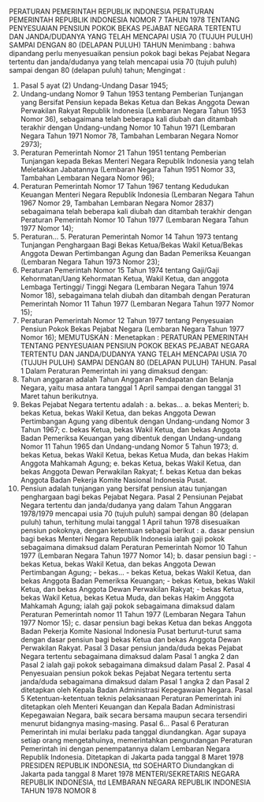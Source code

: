  PERATURAN PEMERINTAH REPUBLIK INDONESIA PERATURAN PEMERINTAH REPUBLIK INDONESIA NOMOR 7 TAHUN 1978 TENTANG PENYESUAIAN PENSIUN POKOK BEKAS PEJABAT NEGARA TERTENTU DAN JANDA/DUDANYA YANG TELAH MENCAPAI USIA 70 (TUJUH PULUH) SAMPAI DENGAN 80 (DELAPAN PULUH) TAHUN
Menimbang :
 bahwa dipandang perlu menyesuaikan pensiun pokok bagi bekas Pejabat Negara tertentu dan janda/dudanya yang telah mencapai usia 70 (tujuh puluh) sampai dengan 80 (delapan puluh) tahun;
Mengingat :

1. Pasal 5 ayat (2) Undang-Undang Dasar 1945;
2. Undang-undang Nomor 9 Tahun 1953 tentang Pemberian Tunjangan yang Bersifat Pensiun kepada Bekas Ketua dan Bekas Anggota Dewan Perwakilan Rakyat Republik Indonesia (Lembaran Negara Tahun 1953 Nomor 36), sebagaimana telah beberapa kali diubah dan ditambah terakhir dengan Undang-undang Nomor 10 Tahun 1971 (Lembaran Negara Tahun 1971 Nomor 78, Tambahan Lembaran Negara Nomor 2973);
3. Peraturan Pemerintah Nomor 21 Tahun 1951 tentang Pemberian Tunjangan kepada Bekas Menteri Negara Republik Indonesia yang telah Meletakkan Jabatannya (Lembaran Negara Tahun 1951 Nomor 33, Tambahan Lembaran Negara Nomor 96);
4. Peraturan Pemerintah Nomor 17 Tahun 1967 tentang Kedudukan Keuangan Menteri Negara Republik Indonesia (Lembaran Negara Tahun 1967 Nomor 29, Tambahan Lembaran Negara Nomor 2837) sebagaimana telah beberapa kali diubah dan ditambah terakhir dengan Peraturan Pemerintah Nomor 10 Tahun 1977 (Lembaran Negara Tahun 1977 Nomor 14);
5. Peraturan… 5. Peraturan Pemerintah Nomor 14 Tahun 1973 tentang Tunjangan Penghargaan Bagi Bekas Ketua/Bekas Wakil Ketua/Bekas Anggota Dewan Pertimbangan Agung dan Badan Pemeriksa Keuangan (Lembaran Negara Tahun 1973 Nomor 23);
6. Peraturan Pemerintah Nomor 15 Tahun 1974 tentang Gaji/Gaji Kehormatan/Uang Kehormatan Ketua, Wakil Ketua, dan anggota Lembaga Tertinggi/ Tinggi Negara (Lembaran Negara Tahun 1974 Nomor 18), sebagaimana telah diubah dan ditambah dengan Peraturan Pemerintah Nomor 11 Tahun 1977 (Lembaran Negara Tahun 1977 Nomor 15);
7. Peraturan Pemerintah Nomor 12 Tahun 1977 tentang Penyesuaian Pensiun Pokok Bekas Pejabat Negara (Lembaran Negara Tahun 1977 Nomor 16);
MEMUTUSKAN :
 Menetapkan : PERATURAN PEMERINTAH TENTANG PENYESUAIAN PENSIUN POKOK BEKAS PEJABAT NEGARA TERTENTU DAN JANDA/DUDANYA YANG TELAH MENCAPAI USIA 70 (TUJUH PULUH) SAMPAI DENGAN 80 (DELAPAN PULUH) TAHUN.
Pasal 1
Dalam Peraturan Pemerintah ini yang dimaksud dengan:
1. Tahun anggaran adalah Tahun Anggaran Pendapatan dan Belanja Negara, yaitu masa antara tanggal 1 April sampai dengan tanggal 31 Maret tahun berikutnya.
2. Bekas Pejabat Negara tertentu adalah :
a. bekas… a. bekas Menteri;
b. bekas Ketua, bekas Wakil Ketua, dan bekas Anggota Dewan Pertimbangan Agung yang dibentuk dengan Undang-undang Nomor 3 Tahun 1967;
c. bekas Ketua, bekas Wakil Ketua, dan bekas Anggota Badan Pemeriksa Keuangan yang dibentuk dengan Undang-undang Nomor 11 Tahun 1965 dan Undang-undang Nomor 5 Tahun 1973;
d. bekas Ketua, bekas Wakil Ketua, bekas Ketua Muda, dan bekas Hakim Anggota Mahkamah Agung;
e. bekas Ketua, bekas Wakil Ketua, dan bekas Anggota Dewan Perwakilan Rakyat;
f. bekas Ketua dan bekas Anggota Badan Pekerja Komite Nasional Indonesia Pusat.
3. Pensiun adalah tunjangan yang bersifat pensiun atau tunjangan penghargaan bagi bekas Pejabat Negara.
Pasal 2
Pensiunan Pejabat Negara tertentu dan janda/dudanya yang dalam Tahun Anggaran 1978/1979 mencapai usia 70 (tujuh puluh) sampai dengan 80 (delapan puluh) tahun, terhitung mulai tanggal 1 April tahun 1978 disesuaikan pensiun pokoknya, dengan ketentuan sebagai berikut :
a. dasar pensiun bagi bekas Menteri Negara Republik Indonesia ialah gaji pokok sebagaimana dimaksud dalam Peraturan Pemerintah Nomor 10 Tahun 1977 (Lembaran Negara Tahun 1977 Nomor 14);
b. dasar pensiun bagi : - bekas Ketua, bekas Wakil Ketua, dan bekas Anggota Dewan Pertimbangan Agung; - bekas… - bekas Ketua, bekas Wakil Ketua, dan bekas Anggota Badan Pemeriksa Keuangan; - bekas Ketua, bekas Wakil Ketua, dan bekas Anggota Dewan Perwakilan Rakyat; - bekas Ketua, bekas Wakil Ketua, bekas Ketua Muda, dan bekas Hakim Anggota Mahkamah Agung; ialah gaji pokok sebagaimana dimaksud dalam Peraturan Pemerintah nomor 11 Tahun 1977 (Lembaran Negara Tahun 1977 Nomor 15);
c. dasar pensiun bagi bekas Ketua dan bekas Anggota Badan Pekerja Komite Nasional Indonesia Pusat berturut-turut sama dengan dasar pensiun bagi bekas Ketua dan bekas Anggota Dewan Perwakilan Rakyat.
Pasal 3
Dasar pensiun janda/duda bekas Pejabat Negara tertentu sebagaimana dimaksud dalam Pasal 1 angka 2 dan Pasal 2 ialah gaji pokok sebagaimana dimaksud dalam Pasal 2.
Pasal 4
Penyesuaian pensiun pokok bekas Pejabat Negara tertentu serta janda/duda sebagaimana dimaksud dalam Pasal 1 angka 2 dan Pasal 2 ditetapkan oleh Kepala Badan Administrasi Kepegawaian Negara.
Pasal 5
Ketentuan-ketentuan teknis pelaksanaan Peraturan Pemerintah ini ditetapkan oleh Menteri Keuangan dan Kepala Badan Administrasi Kepegawaian Negara, baik secara bersama maupun secara tersendiri menurut bidangnya masing-masing. Pasal 6…
Pasal 6
Peraturan Pemerintah ini mulai berlaku pada tanggal diundangkan. Agar supaya setiap orang mengetahuinya, memerintahkan pengundangan Peraturan Pemerintah ini dengan penempatannya dalam Lembaran Negara Republik Indonesia. Ditetapkan di Jakarta pada tanggal 8 Maret 1978 PRESIDEN REPUBLIK INDONESIA, ttd SOEHARTO Diundangkan di Jakarta pada tanggal 8 Maret 1978 MENTERI/SEKRETARIS NEGARA REPUBLIK INDONESIA, ttd LEMBARAN NEGARA REPUBLIK INDONESIA TAHUN 1978 NOMOR 8